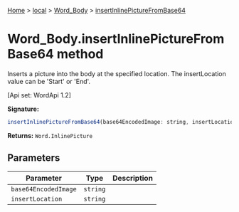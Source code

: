 [Home](./index) &gt; [local](local.md) &gt; [Word\_Body](local.word_body.md) &gt; [insertInlinePictureFromBase64](local.word_body.insertinlinepicturefrombase64.md)

# Word\_Body.insertInlinePictureFromBase64 method

Inserts a picture into the body at the specified location. The insertLocation value can be 'Start' or 'End'. 

 \[Api set: WordApi 1.2\]

**Signature:**
```javascript
insertInlinePictureFromBase64(base64EncodedImage: string, insertLocation: string): Word.InlinePicture;
```
**Returns:** `Word.InlinePicture`

## Parameters

|  Parameter | Type | Description |
|  --- | --- | --- |
|  `base64EncodedImage` | `string` |  |
|  `insertLocation` | `string` |  |

